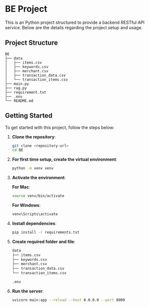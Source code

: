 # BE Project

This is an Python project structured to provide a backend RESTful API service. Below are the details regarding the project setup and usage.

## Project Structure

```
BE
├── data
│   ├── items.csv
│   ├── keywords.csv
│   ├── merchant.csv
│   ├── transaction_data.csv
│   └── transaction_items.csv
├── main.py
├── rag.py
├── requirement.txt
├── .env
└── README.md
```

## Getting Started

To get started with this project, follow the steps below:

1. **Clone the repository**:

   ```bash
   git clone <repository-url>
   cd BE
   ```

2. **For first time setup, create the virtual environment**:

   ```bash
   python -m venv venv
   ```

3. **Activate the environment**:

   **For Mac**:

   ```bash
   source venv/bin/activate
   ```

   **For Windows**:

   ```bash
   venv\Scripts\activate
   ```

4. **Install dependencies**:

   ```bash
   pip install -r requirements.txt
   ```

5. **Create required folder and file**:

   ```bash
   data
   ├── items.csv
   ├── keywords.csv
   ├── merchant.csv
   ├── transaction_data.csv
   └── transaction_items.csv

   .env
   ```

6. **Run the server**:
   ```bash
   uvicorn main:app --reload --host 0.0.0.0 --port 8000
   ```

